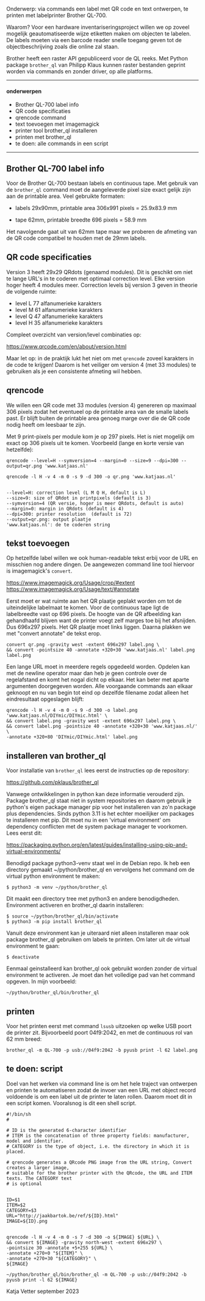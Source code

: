 Onderwerp: via commands een label met QR code en text ontwerpen, te printen met labelprinter Brother QL-700.

Waarom? Voor een hardware inventariseringsproject willen we op zoveel mogelijk geautomatiseerde wijze etiketten maken om objecten te labelen. De labels moeten via een barcode reader snelle toegang geven tot de objectbeschrijving zoals die online zal staan.

Brother heeft een raster API gepubliceerd voor de QL reeks. Met Python package `brother_ql` van  Philipp Klaus kunnen raster bestanden geprint worden via commands en zonder driver, op alle platforms.

---

#### onderwerpen

* Brother QL-700 label info
* QR code specificaties
* qrencode command
* text toevoegen met imagemagick
* printer tool brother_ql installeren
* printen met brother_ql
* te doen: alle commands in een script

---

## Brother QL-700 label info


Voor de Brother QL-700 bestaan labels en continuous tape. Met gebruik van de `brother_ql` command moet de aangeleverde pixel size exact gelijk zijn aan de printable area. Veel gebruikte formaten:

* labels 29x90mm, 
printable area 306x991 pixels = 25.9x83.9 mm 

* tape 62mm,
printable breedte 696 pixels = 58.9 mm

Het navolgende gaat uit van 62mm tape maar we proberen de afmeting van de QR code compatibel te houden met de 29mm labels.


## QR code specificaties

Version 3 heeft 29x29 QRdots (genaamd modules). Dit is geschikt om niet te lange URL's in te coderen met optimaal correction level. Elke version hoger heeft 4 modules meer. Correction levels bij version 3 geven in theorie de volgende ruimte:

- level L 77 alfanumerieke karakters
- level M 61 alfanumerieke karakters
- level Q 47 alfanumerieke karakters
- level H 35 alfanumerieke karakters

Compleet overzicht van version/level combinaties op:

<https://www.qrcode.com/en/about/version.html>

Maar let op: in de praktijk lukt het niet om met `qrencode` zoveel karakters in de code te krijgen! Daarom is het veiliger om version 4 (met 33 modules) te gebruiken als je een consistente afmeting wil hebben.


## qrencode

We willen een QR code met 33 modules (version 4) genereren op maximaal 306 pixels zodat het eventueel op de printable area van de smalle labels past. Er blijft buiten de printable area genoeg marge over die de QR code nodig heeft om leesbaar te zijn.

Met 9 print-pixels per module kom je op 297 pixels. Het is niet mogelijk om exact op 306 pixels uit te komen. Voorbeeld (lange en korte versie van hetzelfde):

    qrencode --level=H --symversion=4 --margin=0 --size=9 --dpi=300 --output=qr.png 'www.katjaas.nl'

    qrencode -l H -v 4 -m 0 -s 9 -d 300 -o qr.png 'www.katjaas.nl'


    --level=H: correction level (L M Q H, default is L)
    --size=9: size of QRdot in printpixels (default is 3)
    --symversion=4 (QR versie, hoger is meer QRdots, default is auto)
    --margin=0: margin in QRdots (default is 4)
    --dpi=300: printer resolution  (default is 72)
    --output=qr.png: output plaatje
    'www.katjaas.nl': de te coderen string


## tekst toevoegen

Op hetzelfde label willen we ook human-readable tekst erbij voor de URL en misschien nog andere dingen. De aangewezen command line tool hiervoor is imagemagick's `convert`.

<https://www.imagemagick.org/Usage/crop/#extent>
<https://www.imagemagick.org/Usage/text/#annotate>

Eerst moet er wat ruimte aan het QR plaatje geplakt worden om tot de uiteindelijke labelmaat te komen. Voor de continuous tape ligt de labelbreedte vast op 696 pixels. De hoogte van de QR afbeelding kan gehandhaafd blijven want de printer voegt zelf marges toe bij het afsnijden. Dus 696x297 pixels. Het QR plaatje moet links liggen. Daarna plakken we met "convert annotate" de tekst erop.

    convert qr.png -gravity west -extent 696x297 label.png \
    && convert -pointsize 40 -annotate +320+30 'www.katjaas.nl' label.png label.png

Een lange URL moet in meerdere regels opgedeeld worden. Opdelen kan met de newline operator maar dan heb je geen controle over de regelafstand en komt het nogal dicht op elkaar. Het kan beter met aparte argumenten doorgegeven worden. Alle voorgaande commands aan elkaar geknoopt en nu van begin tot eind op dezelfde filename zodat alleen het eindresultaat opgeslagen blijft:

    qrencode -l H -v 4 -m 0 -s 9 -d 300 -o label.png 'www.katjaas.nl/DIYmic/DIYmic.html' \
    && convert label.png -gravity west -extent 696x297 label.png \
    && convert label.png -pointsize 40 -annotate +320+30 'www.katjaas.nl/' \
    -annotate +320+80 'DIYmic/DIYmic.html' label.png


## installeren van brother_ql

Voor installatie van `brother_ql` lees eerst de instructies op de repository:

<https://github.com/pklaus/brother_ql>

Vanwege ontwikkelingen in python kan deze informatie verouderd zijn. Package brother_ql staat niet in system repositories en daarom gebruik je python's eigen package manager pip voor het installeren van zo'n package plus dependencies. Sinds python 3.11 is het echter moeilijker om packages te installeren met pip. Dit moet nu in een 'virtual environment' om dependency conflicten met de system package manager te voorkomen. Lees eerst dit:

<https://packaging.python.org/en/latest/guides/installing-using-pip-and-virtual-environments/>

Benodigd package python3-venv staat wel in de Debian repo. Ik heb een directory gemaakt ~/python/brother_ql en vervolgens het command om de virtual python environment te maken:

    $ python3 -m venv ~/python/brother_ql

Dit maakt een directory tree met python3 en andere benodigdheden. Environment activeren en brother_ql daarin installeren:

    $ source ~/python/brother_ql/bin/activate
    $ python3 -m pip install brother_ql

Vanuit deze environment kan je uiteraard niet alleen installeren maar ook package brother_ql gebruiken om labels te printen. Om later uit de virtual environment te gaan:

    $ deactivate

Eenmaal geinstalleerd kan brother_ql ook gebruikt worden zonder de virtual environment te activeren. Je moet dan het volledige pad van het command opgeven. In mijn voorbeeld:

    ~/python/brother_ql/bin/brother_ql


## printen

Voor het printen eerst met command `lsusb` uitzoeken op welke USB poort de printer zit. Bijvoorbeeld poort 04f9:2042, en met de continuous rol van 62 mm breed:

    brother_ql -m QL-700 -p usb://04f9:2042 -b pyusb print -l 62 label.png


## te doen: script

Doel van het werken via command line is om het hele traject van ontwerpen en printen te automatiseren zodat de invoer van een URL met object record voldoende is om een label uit de printer te laten rollen. Daarom moet dit in een script komen. Vooralsnog is dit een shell script.

	#!/bin/sh
	#
	
	# ID is the generated 6-character identifier
	# ITEM is the concatenation of three property fields: manufacturer, model and identifier.
	# CATEGORY is the type of object, i.e. the directory in which it is placed. 
	
	# qrencode generates a QRcode PNG image from the URL string, Convert creates a larger image,
	# suitable for the brother printer with the QRcode, the URL and ITEM texts. The CATEGORY text 
	# is optional
	
	
	ID=$1
	ITEM=$2
	CATEGORY=$3
	URL="http://jaakbartok.be/ref/${ID}.html"
	IMAGE=${ID}.png
	
	
	qrencode -l H -v 4 -m 0 -s 7 -d 300 -o ${IMAGE} ${URL} \
	&& convert ${IMAGE} -gravity north-west -extent 696x297 \
 	-pointsize 30 -annotate +5+255 ${URL} \
 	-annotate +270+0 "${ITEM}" \
 	-annotate +270+30 "${CATEGORY}" \
 	${IMAGE}
	
	~/python/brother_ql/bin/brother_ql -m QL-700 -p usb://04f9:2042 -b pyusb print -l 62 ${IMAGE}


Katja Vetter september 2023
